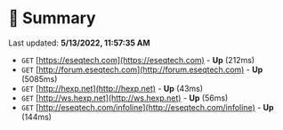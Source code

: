 # 📖 Summary
Last updated: **5/13/2022, 11:57:35 AM**

- `GET` [https://eseqtech.com](https://eseqtech.com) - **Up** (212ms)
- `GET` [http://forum.eseqtech.com](http://forum.eseqtech.com) - **Up** (5085ms)
- `GET` [http://hexp.net](http://hexp.net) - **Up** (43ms)
- `GET` [http://ws.hexp.net](http://ws.hexp.net) - **Up** (56ms)
- `GET` [http://eseqtech.com/infoline](http://eseqtech.com/infoline) - **Up** (144ms)
